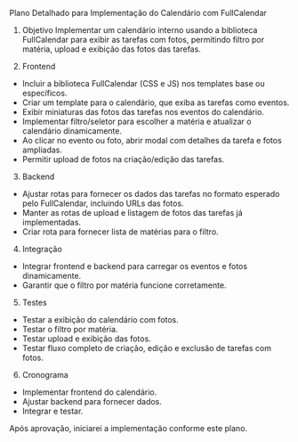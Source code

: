 Plano Detalhado para Implementação do Calendário com FullCalendar

1. Objetivo
Implementar um calendário interno usando a biblioteca FullCalendar para exibir as tarefas com fotos, permitindo filtro por matéria, upload e exibição das fotos das tarefas.

2. Frontend
- Incluir a biblioteca FullCalendar (CSS e JS) nos templates base ou específicos.
- Criar um template para o calendário, que exiba as tarefas como eventos.
- Exibir miniaturas das fotos das tarefas nos eventos do calendário.
- Implementar filtro/seletor para escolher a matéria e atualizar o calendário dinamicamente.
- Ao clicar no evento ou foto, abrir modal com detalhes da tarefa e fotos ampliadas.
- Permitir upload de fotos na criação/edição das tarefas.

3. Backend
- Ajustar rotas para fornecer os dados das tarefas no formato esperado pelo FullCalendar, incluindo URLs das fotos.
- Manter as rotas de upload e listagem de fotos das tarefas já implementadas.
- Criar rota para fornecer lista de matérias para o filtro.

4. Integração
- Integrar frontend e backend para carregar os eventos e fotos dinamicamente.
- Garantir que o filtro por matéria funcione corretamente.

5. Testes
- Testar a exibição do calendário com fotos.
- Testar o filtro por matéria.
- Testar upload e exibição das fotos.
- Testar fluxo completo de criação, edição e exclusão de tarefas com fotos.

6. Cronograma
- Implementar frontend do calendário.
- Ajustar backend para fornecer dados.
- Integrar e testar.

Após aprovação, iniciarei a implementação conforme este plano.

